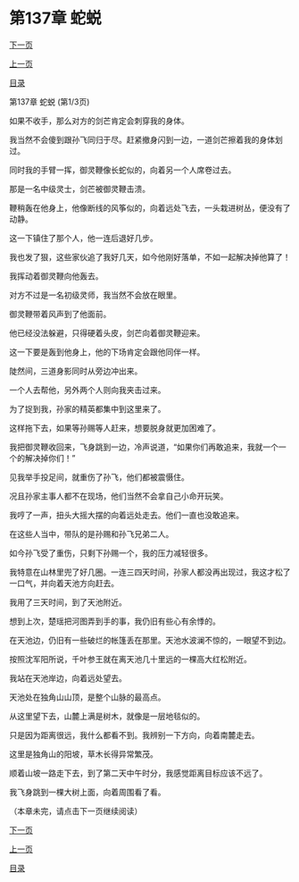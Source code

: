 <h1>第137章   蛇蜕</h1>
            <div><p><a href="./0409_%E7%AC%AC137%E7%AB%A0_%E8%9B%87%E8%9C%95.md">下一页</a></p><p><a href="./0407_%E7%AC%AC136%E7%AB%A0_%E8%8D%92%E5%B1%8B.md">上一页</a></p><p><a href="../">目录</a></p></div>
            <div><p>第137章   蛇蜕 (第1/3页)</p><p>如果不收手，那么对方的剑芒肯定会刺穿我的身体。</p><p>我当然不会傻到跟孙飞同归于尽。赶紧撤身闪到一边，一道剑芒擦着我的身体划过。</p><p>同时我的手臂一挥，御灵鞭像长蛇似的，向着另一个人席卷过去。</p><p>那是一名中级灵士，剑芒被御灵鞭击溃。</p><p>鞭稍轰在他身上，他像断线的风筝似的，向着远处飞去，一头栽进树丛，便没有了动静。</p><p>这一下镇住了那个人，他一连后退好几步。</p><p>我也发了狠，这些家伙追了我好几天，如今他刚好落单，不如一起解决掉他算了！</p><p>我挥动着御灵鞭向他轰去。</p><p>对方不过是一名初级灵师，我当然不会放在眼里。</p><p>御灵鞭带着风声到了他面前。</p><p>他已经没法躲避，只得硬着头皮，剑芒向着御灵鞭迎来。</p><p>这一下要是轰到他身上，他的下场肯定会跟他同伴一样。</p><p>陡然间，三道身影同时从旁边冲出来。</p><p>一个人去帮他，另外两个人则向我夹击过来。</p><p>为了捉到我，孙家的精英都集中到这里来了。</p><p>这样拖下去，如果等孙赐等人赶来，想要脱身就更加困难了。</p><p>我把御灵鞭收回来，飞身跳到一边，冷声说道，“如果你们再敢追来，我就一个一个的解决掉你们！”</p><p>见我举手投足间，就重伤了孙飞，他们都被震慑住。</p><p>况且孙家主事人都不在现场，他们当然不会拿自己小命开玩笑。</p><p>我哼了一声，扭头大摇大摆的向着远处走去。他们一直也没敢追来。</p><p>在这些人当中，带队的是孙赐和孙飞兄弟二人。</p><p>如今孙飞受了重伤，只剩下孙赐一个，我的压力减轻很多。</p><p>我特意在山林里兜了好几圈。一连三四天时间，孙家人都没再出现过，我这才松了一口气，并向着天池方向赶去。</p><p>我用了三天时间，到了天池附近。</p><p>想到上次，楚瑶把河图弄到手的事，我仍旧有些心有余悸的。</p><p>在天池边，仍旧有一些破烂的帐篷丢在那里。天池水波澜不惊的，一眼望不到边。</p><p>按照沈军阳所说，千叶参王就在离天池几十里远的一棵高大红松附近。</p><p>我站在天池岸边，向着远处望去。</p><p>天池处在独角山山顶，是整个山脉的最高点。</p><p>从这里望下去，山麓上满是树木，就像是一层地毯似的。</p><p>只是因为距离很远，我什么都看不到。我辨别一下方向，向着南麓走去。</p><p>这里是独角山的阳坡，草木长得异常繁茂。</p><p>顺着山坡一路走下去，到了第二天中午时分，我感觉距离目标应该不远了。</p><p>我飞身跳到一棵大树上面，向着周围看了看。</p><p>（本章未完，请点击下一页继续阅读）</p></div>
            <div><p><a href="./0409_%E7%AC%AC137%E7%AB%A0_%E8%9B%87%E8%9C%95.md">下一页</a></p><p><a href="./0407_%E7%AC%AC136%E7%AB%A0_%E8%8D%92%E5%B1%8B.md">上一页</a></p><p><a href="../">目录</a></p></div>